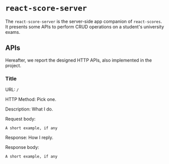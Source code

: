 # `react-score-server`

The `react-score-server` is the server-side app companion of `react-scores`. It presents some APIs to perform CRUD operations on a student's university exams.

## APIs
Hereafter, we report the designed HTTP APIs, also implemented in the project.

### __Title__

URL: `/`

HTTP Method: Pick one.

Description: What I do.

Request body:
```
A short example, if any
```

Response: How I reply.

Response body:
```
A short example, if any
```